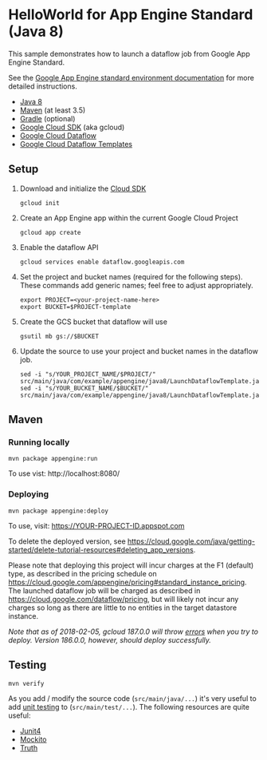 HelloWorld for App Engine Standard (Java 8)
============================

This sample demonstrates how to launch a dataflow job from Google App Engine
Standard.

See the [Google App Engine standard environment documentation][ae-docs] for more
detailed instructions.

[ae-docs]: https://cloud.google.com/appengine/docs/java/


* [Java 8](http://www.oracle.com/technetwork/java/javase/downloads/index.html)
* [Maven](https://maven.apache.org/download.cgi) (at least 3.5)
* [Gradle](https://gradle.org/gradle-download/) (optional)
* [Google Cloud SDK](https://cloud.google.com/sdk/) (aka gcloud)
* [Google Cloud Dataflow](https://cloud.google.com/dataflow/docs/)
* [Google Cloud Dataflow Templates](https://cloud.google.com/dataflow/docs/templates/overview)

## Setup

1. Download and initialize the [Cloud SDK](https://cloud.google.com/sdk/)

    ```
    gcloud init
    ```

1. Create an App Engine app within the current Google Cloud Project

    ```
    gcloud app create
    ```

1. Enable the dataflow API

    ```
    gcloud services enable dataflow.googleapis.com
    ```

1. Set the project and bucket names (required for the following steps). These
   commands add generic names; feel free to adjust appropriately.

    ```
    export PROJECT=<your-project-name-here>
    export BUCKET=$PROJECT-template
    ```

1. Create the GCS bucket that dataflow will use

    ```
    gsutil mb gs://$BUCKET
    ```

1. Update the source to use your project and bucket names in the dataflow job.

    ```
    sed -i "s/YOUR_PROJECT_NAME/$PROJECT/" src/main/java/com/example/appengine/java8/LaunchDataflowTemplate.java
    sed -i "s/YOUR_BUCKET_NAME/$BUCKET/" src/main/java/com/example/appengine/java8/LaunchDataflowTemplate.java
    ```

## Maven
### Running locally

    mvn package appengine:run

To use vist: http://localhost:8080/

### Deploying

    mvn package appengine:deploy

To use, visit:  https://YOUR-PROJECT-ID.appspot.com

To delete the deployed version, see
https://cloud.google.com/java/getting-started/delete-tutorial-resources#deleting_app_versions.

Please note that deploying this project will incur charges at the F1 (default)
type, as described in the pricing schedule on
https://cloud.google.com/appengine/pricing#standard_instance_pricing. The
launched dataflow job will be charged as described in
https://cloud.google.com/dataflow/pricing, but will likely not incur any charges
so long as there are little to no entities in the target datastore instance.

*Note that as of 2018-02-05, gcloud 187.0.0 will throw
[errors](https://stackoverflow.com/a/48567678) when you try to
deploy. Version 186.0.0, however, should deploy successfully.*

## Testing

    mvn verify

As you add / modify the source code (`src/main/java/...`) it's very useful to add [unit testing](https://cloud.google.com/appengine/docs/java/tools/localunittesting)
to (`src/main/test/...`).  The following resources are quite useful:

* [Junit4](http://junit.org/junit4/)
* [Mockito](http://mockito.org/)
* [Truth](http://google.github.io/truth/)
